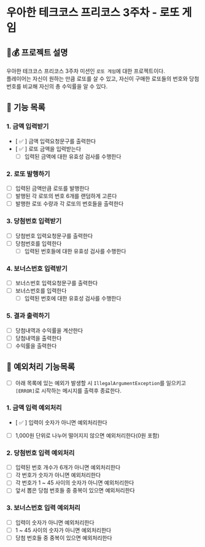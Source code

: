 # 우아한 테크코스 프리코스 3주차 - 로또 게임  
## 🎰💰 프로젝트 설명  
우아한 테크코스 프리코스 3주차 미션인 `로또 게임`에 대한 프로젝트이다.  
플레이어는 자신이 원하는 만큼 로또를 살 수 있고, 자신이 구매한 로또들의 번호와 당첨번호를 비교해 자신의 총 수익률을 알 수 있다.  

## 🚀 기능 목록
### 1. 금액 입력받기  
- [ ✅ ] 금액 입력요청문구를 출력한다
- [ ✅ ] 로또 금액을 입력받는다
    - [  ] 입력된 금액에 대한 유효성 검사를 수행한다

### 2. 로또 발행하기  
- [  ] 입력된 금액만큼 로또를 발행한다
- [  ] 발행된 각 로또의 번호 6개를 랜덤하게 고른다
- [  ] 발행한 로또 수량과 각 로또의 번호들을 출력한다

### 3. 당첨번호 입력받기  
- [  ] 당첨번호 입력요청문구를 출력한다
- [  ] 당첨번호를 입력한다
    - [  ] 입력된 번호들에 대한 유효성 검사를 수행한다 

### 4. 보너스번호 입력받기
- [  ] 보너스번호 입력요청문구를 출력한다
- [  ] 보너스번호를 입력한다
    - [  ] 입력된 번호에 대한 유효성 검사를 수행한다

### 5. 결과 출력하기  
- [  ] 당첨내역과 수익률을 계산한다 
- [  ] 당첨내역을 출력한다
- [  ] 수익률을 출력한다

## 🚨 예외처리 기능목록
- [  ] 아래 목록에 있는 예외가 발생할 시 `IllegalArgumentException`를 일으키고 `[ERROR]`로 시작하는 메시지를 출력후 종료한다.  
### 1. 금액 입력 예외처리
- [ ✅ ] 입력이 숫자가 아니면 예외처리한다
- [  ] 1,000원 단위로 나누어 떨어지지 않으면 예외처리한다(0원 포함)  

### 2. 당첨번호 입력 예외처리
- [  ] 입력된 번호 개수가 6개가 아니면 예외처리한다
- [  ] 각 번호가 숫자가 아니면 예외처리한다
- [  ] 각 번호가 1 ~ 45 사이의 숫자가 아니면 예외처리한다
- [  ] 앞서 뽑은 당첨 번호들 중 중복이 있으면 예외처리한다

### 3. 보너스번호 입력 예외처리
- [  ] 입력이 숫자가 아니면 예외처리한다
- [  ] 1 ~ 45 사이의 숫자가 아니면 예외처리한다
- [  ] 당첨 번호들 중 중복이 있으면 예외처리한다